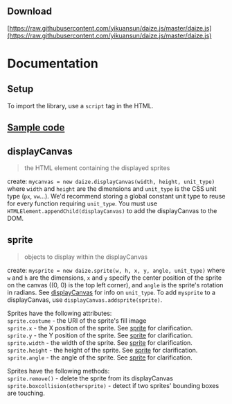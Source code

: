 ## Download
[https://raw.githubusercontent.com/yikuansun/daize.js/master/daize.js](https://raw.githubusercontent.com/yikuansun/daize.js/master/daize.js)

# Documentation

## Setup
To import the library, use a `script` tag in the HTML.

## [Sample code](test/code.js)

## displayCanvas
> the HTML element containing the displayed sprites

create: `mycanvas = new daize.displayCanvas(width, height, unit_type)` where `width` and `height` are the dimensions and `unit_type` is the CSS unit type (`px`, `vw`...). We'd recommend storing a global constant unit type to reuse for every function requiring `unit_type`. You must use `HTMLElement.appendChild(displayCanvas)` to add the displayCanvas to the DOM.

## sprite
> objects to display within the displayCanvas

create: `mysprite = new daize.sprite(w, h, x, y, angle, unit_type)` where `w` and `h` are the dimensions, `x` and `y` specify the center position of the sprite on the canvas ((0, 0) is the top left corner), and `angle` is the sprite's rotation in radians. See [displayCanvas](#displayCanvas) for info on `unit_type`. To add `mysprite` to a displayCanvas, use `displayCanvas.addsprite(sprite)`.
  
Sprites have the following attributes:  
`sprite.costume` - the URI of the sprite's fill image  
`sprite.x` - the X position of the sprite. See [sprite](#sprite) for clarification.  
`sprite.y` - the Y position of the sprite. See [sprite](#sprite) for clarification.  
`sprite.width` - the width of the sprite. See [sprite](#sprite) for clarification.  
`sprite.height` - the height of the sprite. See [sprite](#sprite) for clarification.  
`sprite.angle` - the angle of the sprite. See [sprite](#sprite) for clarification.  
  
Sprites have the following methods:  
`sprite.remove()` - delete the sprite from its displayCanvas  
`sprite.boxcollision(othersprite)` - detect if two sprites' bounding boxes are touching.  